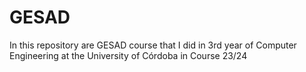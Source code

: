 # GESAD
In this repository are GESAD course that I did in 3rd year of Computer Engineering at the University of Córdoba in Course 23/24
